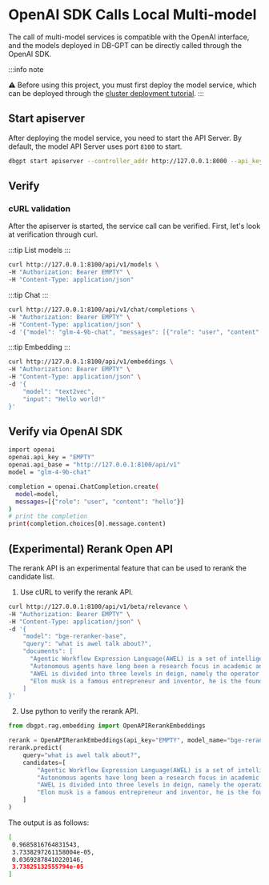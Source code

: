 # OpenAI SDK Calls Local Multi-model
The call of multi-model services is compatible with the OpenAI interface, and the models deployed in DB-GPT can be directly called through the OpenAI SDK. 

:::info note

⚠️ Before using this project, you must first deploy the model service, which can be deployed through the [cluster deployment tutorial](../model_service/cluster.md).
:::


## Start apiserver

After deploying the model service, you need to start the API Server. By default, the model API Server uses port `8100` to start.
```bash
dbgpt start apiserver --controller_addr http://127.0.0.1:8000 --api_keys EMPTY

```


## Verify

### cURL validation
After the apiserver is started, the service call can be verified. First, let's look at verification through curl.


:::tip
List models
:::
```bash
curl http://127.0.0.1:8100/api/v1/models \
-H "Authorization: Bearer EMPTY" \
-H "Content-Type: application/json"
```

:::tip
Chat
:::
```bash
curl http://127.0.0.1:8100/api/v1/chat/completions \
-H "Authorization: Bearer EMPTY" \
-H "Content-Type: application/json" \
-d '{"model": "glm-4-9b-chat", "messages": [{"role": "user", "content": "hello"}]}'
```

:::tip
Embedding 
:::
```bash
curl http://127.0.0.1:8100/api/v1/embeddings \
-H "Authorization: Bearer EMPTY" \
-H "Content-Type: application/json" \
-d '{
    "model": "text2vec",
    "input": "Hello world!"
}'
```


## Verify via OpenAI SDK

```bash
import openai
openai.api_key = "EMPTY"
openai.api_base = "http://127.0.0.1:8100/api/v1"
model = "glm-4-9b-chat"

completion = openai.ChatCompletion.create(
  model=model,
  messages=[{"role": "user", "content": "hello"}]
)
# print the completion
print(completion.choices[0].message.content)
```

## (Experimental) Rerank Open API

The rerank API is an experimental feature that can be used to rerank the candidate list. 

1. Use cURL to verify the rerank API.
```bash
curl http://127.0.0.1:8100/api/v1/beta/relevance \
-H "Authorization: Bearer EMPTY" \
-H "Content-Type: application/json" \
-d '{
    "model": "bge-reranker-base",
    "query": "what is awel talk about?",
    "documents": [
      "Agentic Workflow Expression Language(AWEL) is a set of intelligent agent workflow expression language specially designed for large model application development.",
      "Autonomous agents have long been a research focus in academic and industry communities",
      "AWEL is divided into three levels in deign, namely the operator layer, AgentFream layer and DSL layer.",
      "Elon musk is a famous entrepreneur and inventor, he is the founder of SpaceX and Tesla."
    ]
}'
```

2. Use python to verify the rerank API.
```python
from dbgpt.rag.embedding import OpenAPIRerankEmbeddings

rerank = OpenAPIRerankEmbeddings(api_key="EMPTY", model_name="bge-reranker-base")
rerank.predict(
    query="what is awel talk about?", 
    candidates=[
        "Agentic Workflow Expression Language(AWEL) is a set of intelligent agent workflow expression language specially designed for large model application development.",
        "Autonomous agents have long been a research focus in academic and industry communities",
        "AWEL is divided into three levels in deign, namely the operator layer, AgentFream layer and DSL layer.",
        "Elon musk is a famous entrepreneur and inventor, he is the founder of SpaceX and Tesla."
    ]
)
```

The output is as follows:
```bash
[
 0.9685816764831543,
 3.7338297261158004e-05,
 0.03692878410220146,
 3.73825132555794e-05
]
```
